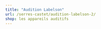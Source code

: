 ```yaml
---
title: "Audition Labelson"
url: /serres-castet/audition-labelson-2/
shop: les appareils auditifs
---
```

